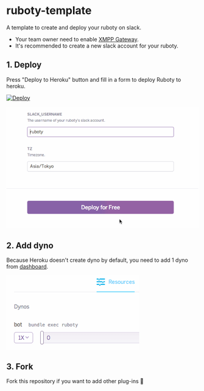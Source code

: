 # ruboty-template
A template to create and deploy your ruboty on slack.

* Your team owner need to enable [XMPP Gateway](https://my.slack.com/admin/settings).
* It's recommended to create a new slack account for your ruboty.

## 1. Deploy
Press "Deploy to Heroku" button and fill in a form to deploy Ruboty to heroku.

[![Deploy](https://www.herokucdn.com/deploy/button.png)](https://heroku.com/deploy)

![](images/deploy.gif)

## 2. Add dyno
Because Heroku doesn't create dyno by default,
you need to add 1 dyno from [dashboard](https://dashboard-next.heroku.com/apps).

![](images/add-dyno.gif)

## 3. Fork
Fork this repository if you want to add other plug-ins :fork_and_knife:
